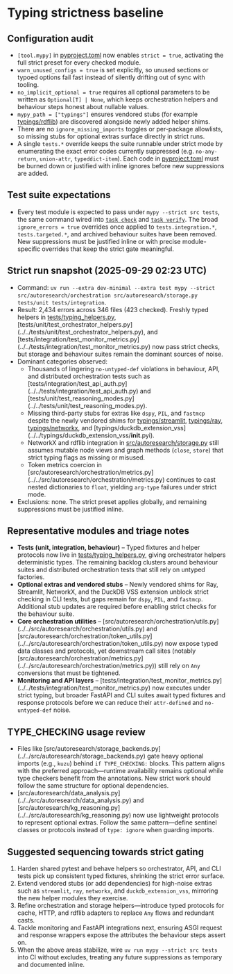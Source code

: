 # Typing strictness baseline

## Configuration audit

- `[tool.mypy]` in [pyproject.toml](../../pyproject.toml) now enables
  `strict = true`, activating the full strict preset for every checked module.
- `warn_unused_configs = true` is set explicitly, so unused sections or typoed
  options fail fast instead of silently drifting out of sync with tooling.
- `no_implicit_optional = true` requires all optional parameters to be written
  as `Optional[T] | None`, which keeps orchestration helpers and behaviour
  steps honest about nullable values.
- `mypy_path = ["typings"]` ensures vendored stubs (for example
  [typings/rdflib](../../typings/rdflib/__init__.pyi)) are discovered alongside
  newly added helper shims.
- There are no `ignore_missing_imports` toggles or per-package allowlists, so
  missing stubs for optional extras surface directly in strict runs.
- A single `tests.*` override keeps the suite runnable under strict mode by
  enumerating the exact error codes currently suppressed (e.g. `no-any-return`,
  `union-attr`, `typeddict-item`). Each code in
  [pyproject.toml](../../pyproject.toml) must be burned down or justified with
  inline ignores before new suppressions are added.

## Test suite expectations

- Every test module is expected to pass under `mypy --strict src tests`, the
  same command wired into [`task check`](../../Taskfile.yml) and
  [`task verify`](../../Taskfile.yml). The broad `ignore_errors = true`
  overrides once applied to `tests.integration.*`, `tests.targeted.*`, and
  archived behaviour suites have been removed. New suppressions must be
  justified inline or with precise module-specific overrides that keep the
  strict gate meaningful.

## Strict run snapshot (2025-09-29 02:23 UTC)

- Command: `uv run --extra dev-minimal --extra test mypy --strict`
  `src/autoresearch/orchestration src/autoresearch/storage.py`
  `tests/unit tests/integration`.
- Result: 2,434 errors across 346 files (423 checked). Freshly typed helpers
  in [tests/typing_helpers.py](../../tests/typing_helpers.py),
  [tests/unit/test_orchestrator_helpers.py]
  (../../tests/unit/test_orchestrator_helpers.py), and
  [tests/integration/test_monitor_metrics.py]
  (../../tests/integration/test_monitor_metrics.py) now pass strict checks, but
  storage and behaviour suites remain the dominant sources of noise.
- Dominant categories observed:
  - Thousands of lingering `no-untyped-def` violations in behaviour, API, and
    distributed orchestration tests such as
    [tests/integration/test_api_auth.py]
    (../../tests/integration/test_api_auth.py) and
    [tests/unit/test_reasoning_modes.py]
    (../../tests/unit/test_reasoning_modes.py).
  - Missing third-party stubs for extras like `dspy`, `PIL`, and `fastmcp`
    despite the newly vendored shims for
    [typings/streamlit](../../typings/streamlit/__init__.pyi),
    [typings/ray](../../typings/ray/__init__.pyi),
    [typings/networkx](../../typings/networkx/__init__.pyi), and
    [typings/duckdb_extension_vss]
    (../../typings/duckdb_extension_vss/__init__.pyi).
  - NetworkX and rdflib integration in
    [src/autoresearch/storage.py](../../src/autoresearch/storage.py) still
    assumes mutable node views and graph methods (`close`, `store`) that strict
    typing flags as missing or misused.
  - Token metrics coercion in
    [src/autoresearch/orchestration/metrics.py]
    (../../src/autoresearch/orchestration/metrics.py) continues to cast nested
    dictionaries to `float`, yielding `arg-type` failures under strict mode.
- Exclusions: none. The strict preset applies globally, and remaining
  suppressions must be justified inline.

## Representative modules and triage notes

- **Tests (unit, integration, behaviour)** – Typed fixtures and helper
  protocols now live in
  [tests/typing_helpers.py](../../tests/typing_helpers.py), giving orchestrator
  helpers deterministic types. The remaining backlog clusters around behaviour
  suites and distributed orchestration tests that still rely on untyped
  factories.
- **Optional extras and vendored stubs** – Newly vendored shims for Ray,
  Streamlit, NetworkX, and the DuckDB VSS extension unblock strict checking in
  CLI tests, but gaps remain for `dspy`, `PIL`, and `fastmcp`. Additional stub
  updates are required before enabling strict checks for the behaviour suite.
- **Core orchestration utilities** –
  [src/autoresearch/orchestration/utils.py]
  (../../src/autoresearch/orchestration/utils.py) and
  [src/autoresearch/orchestration/token_utils.py]
  (../../src/autoresearch/orchestration/token_utils.py) now expose typed data
  classes and protocols, yet downstream call sites (notably
  [src/autoresearch/orchestration/metrics.py]
  (../../src/autoresearch/orchestration/metrics.py)) still rely on `Any`
  conversions that must be tightened.
- **Monitoring and API layers** –
  [tests/integration/test_monitor_metrics.py]
  (../../tests/integration/test_monitor_metrics.py) now executes under strict
  typing, but broader FastAPI and CLI suites await typed fixtures and response
  protocols before we can reduce their `attr-defined` and `no-untyped-def`
  noise.

## TYPE_CHECKING usage review

- Files like
  [src/autoresearch/storage_backends.py]
  (../../src/autoresearch/storage_backends.py)
  gate heavy optional imports (e.g., `kuzu`) behind `if TYPE_CHECKING:` blocks.
  This pattern aligns with the preferred approach—runtime availability remains
  optional while type checkers benefit from the annotations. New strict work
  should follow the same structure for optional dependencies.
- [src/autoresearch/data_analysis.py]
  (../../src/autoresearch/data_analysis.py) and
  [src/autoresearch/kg_reasoning.py]
  (../../src/autoresearch/kg_reasoning.py) now use lightweight protocols to
  represent optional extras. Follow the same pattern—define sentinel classes or
  protocols instead of `type: ignore` when guarding imports.

## Suggested sequencing towards strict gating

1. Harden shared pytest and behave helpers so orchestrator, API, and CLI tests
   pick up consistent typed fixtures, shrinking the strict error surface.
2. Extend vendored stubs (or add dependencies) for high-noise extras such as
   `streamlit`, `ray`, `networkx`, and `duckdb_extension_vss`, mirroring the
   new helper modules they exercise.
3. Refine orchestration and storage helpers—introduce typed protocols for
   cache, HTTP, and rdflib adapters to replace `Any` flows and redundant casts.
4. Tackle monitoring and FastAPI integrations next, ensuring ASGI request and
   response wrappers expose the attributes the behaviour steps assert on.
5. When the above areas stabilize, wire `uv run mypy --strict src tests` into
   CI without excludes, treating any future suppressions as temporary and
   documented inline.
